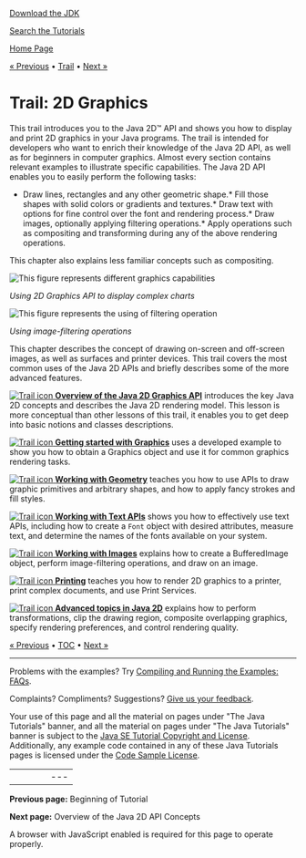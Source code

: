 [Download
the JDK](http://java.sun.com/javase/6/download.jsp)
  
[Search the
Tutorials](../search.html)

[Home Page](../index.html)

[« Previous](../index.html)
•
[Trail](./TOC.html)
•
[Next »](./overview/index.html)

# Trail: 2D Graphics

This trail introduces you to the Java 2D™ API and shows you how to display
and print 2D graphics in your Java programs. The trail is intended for
developers who want to enrich their knowledge of the Java 2D API, as well
as for beginners in computer graphics. Almost every section contains
relevant examples to illustrate specific capabilities. The Java 2D API
enables you to easily perform the following tasks:

* Draw lines, rectangles and any other geometric shape.* Fill those shapes with solid colors or gradients and textures.* Draw text with options for fine control over the font and rendering process.* Draw images, optionally applying filtering operations.* Apply operations such as compositing and transforming during any of the above rendering operations.

This chapter also explains less familiar concepts
such as compositing.

![This figure represents different graphics capabilities](../figures/2d/2D-1.gif)

*Using 2D Graphics API to display complex charts*

![This figure represents the using of filtering operation](../figures/2d/2D-2.gif)

*Using image-filtering operations*

This chapter describes the concept of drawing on-screen and off-screen images,
as well as surfaces and printer devices. This trail covers the most common uses
of the Java 2D APIs and briefly describes some of the more advanced features.

[![Trail icon](../images/coreIcon.gif)
**Overview of the Java 2D Graphics API**](overview/index.html)
introduces the key Java 2D concepts and describes the Java 2D rendering model.
This lesson is more conceptual than other lessons of this trail, it enables you
to get deep into basic notions and classes descriptions.

[![Trail icon](../images/coreIcon.gif)
**Getting started with Graphics**](basic2d/index.html)
uses a developed example to show you how to obtain a Graphics object and use
it for common graphics rendering tasks.

[![Trail icon](../images/coreIcon.gif)
**Working with Geometry**](geometry/index.html)
teaches you how to use APIs to draw graphic primitives and arbitrary shapes, and
how to apply fancy strokes and fill styles.

[![Trail icon](../images/coreIcon.gif)
**Working with Text APIs**](text/index.html)
shows you how to effectively use text APIs, including how to create a `Font`
object with desired attributes, measure text, and determine the names of the
fonts available on your system.

[![Trail icon](../images/coreIcon.gif)
**Working with Images**](images/index.html)
explains how to create a BufferedImage object, perform image-filtering operations,
and draw on an image.

[![Trail icon](../images/coreIcon.gif)
**Printing**](printing/index.html)
teaches you how to render 2D graphics to a printer, print complex documents,
and use Print Services.

[![Trail icon](../images/coreIcon.gif)
**Advanced topics in Java 2D**](advanced/index.html)
explains how to perform transformations, clip the drawing region, composite
overlapping graphics, specify rendering preferences, and control rendering
quality.

[« Previous](../index.html)
•
[TOC](./TOC.html)
•
[Next »](./overview/index.html)

---

Problems with the examples? Try [Compiling and Running
the Examples: FAQs](../information/run-examples.html).
  
Complaints? Compliments? Suggestions? [Give
us your feedback](http://download.oracle.com/javase/feedback.html).

Your use of this page and all the material on pages under "The Java Tutorials" banner,
and all the material on pages under "The Java Tutorials" banner is subject to the [Java SE Tutorial Copyright
and License](../information/license.html).
Additionally, any example code contained in any of these Java
Tutorials pages is licensed under the
[Code
Sample License](http://developers.sun.com/license/berkeley_license.html).

|  |  |  |  |  |
| --- | --- | --- | --- | --- |
| |  |  | | --- | --- | | duke image | Oracle logo | | [About Oracle](http://www.oracle.com/us/corporate/index.html) | [Oracle Technology Network](http://www.oracle.com/technology/index.html) | [Terms of Service](https://www.samplecode.oracle.com/servlets/CompulsoryClickThrough?type=TermsOfService) | Copyright © 1995, 2011 Oracle and/or its affiliates. All rights reserved. |

**Previous page:** Beginning of Tutorial
  
**Next page:** Overview of the Java 2D API Concepts




A browser with JavaScript enabled is required for this page to operate properly.